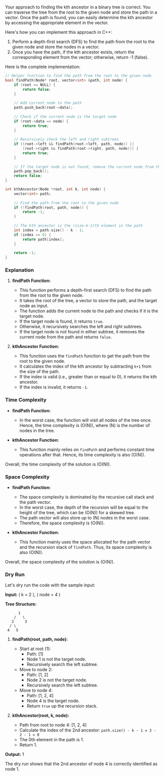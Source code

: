 Your approach to finding the kth ancestor in a binary tree is correct. You can traverse the tree from the root to the given node and store the path in a vector. Once the path is found, you can easily determine the kth ancestor by accessing the appropriate element in the vector.

Here's how you can implement this approach in C++:

1. Perform a depth-first search (DFS) to find the path from the root to the given node and store the nodes in a vector.
2. Once you have the path, if the kth ancestor exists, return the corresponding element from the vector; otherwise, return -1 (false).

Here is the complete implementation:

```cpp
// Helper function to find the path from the root to the given node
bool findPath(Node* root, vector<int> &path, int node) {
    if (root == NULL) {
        return false;
    }
    
    // Add current node to the path
    path.push_back(root->data);
    
    // Check if the current node is the target node
    if (root->data == node) {
        return true;
    }
    
    // Recursively check the left and right subtrees
    if ((root->left && findPath(root->left, path, node)) || 
        (root->right && findPath(root->right, path, node))) {
        return true;
    }
    
    // If the target node is not found, remove the current node from the path
    path.pop_back();
    return false;
}

int kthAncestor(Node *root, int k, int node) {
    vector<int> path;
    
    // Find the path from the root to the given node
    if (!findPath(root, path, node)) {
        return -1;
    }
    
    // The kth ancestor is the (size-k-1)th element in the path
    int index = path.size() - k - 1;
    if (index >= 0) {
        return path[index];
    }
    
    return -1;
}
```

### Explanation

1. **findPath Function:**
   - This function performs a depth-first search (DFS) to find the path from the root to the given node.
   - It takes the root of the tree, a vector to store the path, and the target node as input.
   - The function adds the current node to the path and checks if it is the target node.
   - If the target node is found, it returns `true`.
   - Otherwise, it recursively searches the left and right subtrees.
   - If the target node is not found in either subtree, it removes the current node from the path and returns `false`.

2. **kthAncestor Function:**
   - This function uses the `findPath` function to get the path from the root to the given node.
   - It calculates the index of the kth ancestor by subtracting `k+1` from the size of the path.
   - If the index is valid (i.e., greater than or equal to 0), it returns the kth ancestor.
   - If the index is invalid, it returns `-1`.

### Time Complexity

- **findPath Function:**
  - In the worst case, the function will visit all nodes of the tree once. Hence, the time complexity is \(O(N)\), where \(N\) is the number of nodes in the tree.
  
- **kthAncestor Function:**
  - This function mainly relies on `findPath` and performs constant time operations after that. Hence, its time complexity is also \(O(N)\).

Overall, the time complexity of the solution is \(O(N)\).

### Space Complexity

- **findPath Function:**
  - The space complexity is dominated by the recursive call stack and the path vector.
  - In the worst case, the depth of the recursion will be equal to the height of the tree, which can be \(O(N)\) for a skewed tree.
  - The path vector will also store up to \(N\) nodes in the worst case.
  - Therefore, the space complexity is \(O(N)\).

- **kthAncestor Function:**
  - This function mainly uses the space allocated for the path vector and the recursion stack of `findPath`. Thus, its space complexity is also \(O(N)\).

Overall, the space complexity of the solution is \(O(N)\).

### Dry Run

Let's dry run the code with the sample input:

**Input:** \( k = 2 \), \( node = 4 \)

**Tree Structure:**
```
      1
    /   \
   2     3
  / \
 4   5
```

1. **findPath(root, path, node):**
   - Start at root (1):
     - Path: [1]
     - Node 1 is not the target node.
     - Recursively search the left subtree.
   - Move to node 2:
     - Path: [1, 2]
     - Node 2 is not the target node.
     - Recursively search the left subtree.
   - Move to node 4:
     - Path: [1, 2, 4]
     - Node 4 is the target node.
     - Return `true` up the recursion stack.

2. **kthAncestor(root, k, node):**
   - Path from root to node 4: [1, 2, 4]
   - Calculate the index of the 2nd ancestor: `path.size() - k - 1 = 3 - 2 - 1 = 0`
   - The 0th element in the path is 1.
   - Return 1.

**Output:** 1

The dry run shows that the 2nd ancestor of node 4 is correctly identified as node 1.
